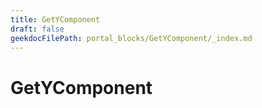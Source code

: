 ```yaml
---
title: GetYComponent
draft: false
geekdocFilePath: portal_blocks/GetYComponent/_index.md
---
```

# GetYComponent